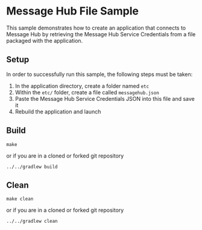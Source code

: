 # Message Hub File Sample

This sample demonstrates how to create an application that connects to Message Hub by retrieving the Message Hub Service Credentials from a file packaged with the application. 

## Setup
In order to successfully run this sample, the following steps must be taken:

 1. In the application directory, create a folder named `etc`
 2. Within the `etc/` folder, create a file called `messagehub.json`
 3. Paste the Message Hub Service Credentials JSON into this file and save it
 4. Rebuild the application and launch

## Build

```
make
```

or if you are in a cloned or forked git repository

```
../../gradlew build
```

## Clean


```
make clean
```

or if you are in a cloned or forked git repository

```
../../gradlew clean
```
